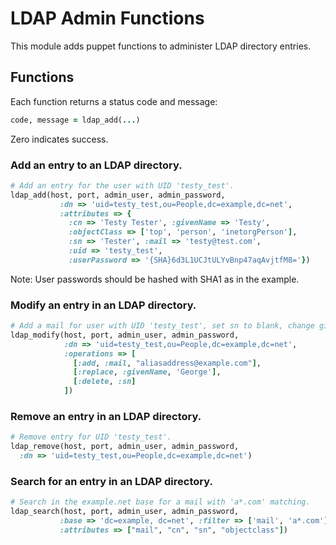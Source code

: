 # LDAP Admin Functions

This module adds puppet functions to administer LDAP directory entries.

## Functions

Each function returns a status code and message:

```ruby
code, message = ldap_add(...)
```

Zero indicates success.

### Add an entry to an LDAP directory.

```ruby
# Add an entry for the user with UID 'testy_test'.
ldap_add(host, port, admin_user, admin_password,
           :dn => 'uid=testy_test,ou=People,dc=example,dc=net',
           :attributes => {
             :cn => 'Testy Tester', :givenName => 'Testy',
             :objectClass => ['top', 'person', 'inetorgPerson'],
             :sn => 'Tester', :mail => 'testy@test.com', 
             :uid => 'testy_test',
             :userPassword => '{SHA}6d3L1UCJtULYvBnp47aqAvjtfM8='})
```

Note: User passwords should be hashed with SHA1 as in the example.

### Modify an entry in an LDAP directory.

```ruby
# Add a mail for user with UID 'testy_test', set sn to blank, change givenName.
ldap_modify(host, port, admin_user, admin_password, 
            :dn => 'uid=testy_test,ou=People,dc=example,dc=net',
            :operations => [
              [:add, :mail, "aliasaddress@example.com"],
              [:replace, :givenName, 'George'],
              [:delete, :sn]
            ])
```

### Remove an entry in an LDAP directory.

```ruby
# Remove entry for UID 'testy_test'.
ldap_remove(host, port, admin_user, admin_password,
  :dn => 'uid=testy_test,ou=People,dc=example,dc=net')
```

### Search for an entry in an LDAP directory.

```ruby
# Search in the example.net base for a mail with 'a*.com' matching.
ldap_search(host, port, admin_user, admin_password, 
           :base => 'dc=example, dc=net', :filter => ['mail', 'a*.com'],
           :attributes => ["mail", "cn", "sn", "objectclass"])
```
